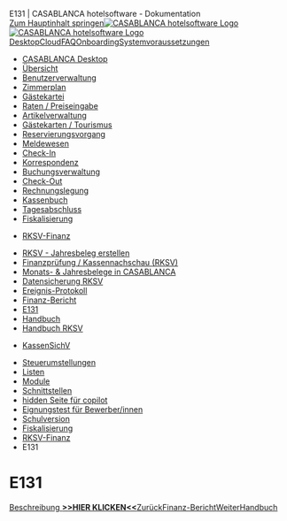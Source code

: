 E131 | CASABLANCA hotelsoftware - Dokumentation  
[Zum Hauptinhalt springen](https://docs.casablanca.at/desktop/fiscalization/rksv/e131/#__docusaurus_skipToContent_fallback)[![CASABLANCA hotelsoftware Logo](https://docs.casablanca.at/img/logo.png) ![CASABLANCA hotelsoftware Logo](https://docs.casablanca.at/img/Casablanca_LOGO_2022_neg.png)](https://docs.casablanca.at/) [Desktop](https://docs.casablanca.at/desktop/desktop/)[Cloud](https://docs.casablanca.at/cloud/cloud_systems/)[FAQ](https://docs.casablanca.at/faq)[Onboarding](https://docs.casablanca.at/onboarding/fiscalization)[Systemvoraussetzungen](https://docs.casablanca.at/system_requirements)  
* [CASABLANCA Desktop](https://docs.casablanca.at/desktop/desktop/)
* [Übersicht](https://docs.casablanca.at/desktop/interface/)
* [Benutzerverwaltung](https://docs.casablanca.at/desktop/user_management/)
* [Zimmerplan](https://docs.casablanca.at/desktop/room_plan/)
* [Gästekartei](https://docs.casablanca.at/desktop/guest_profile/)
* [Raten / Preiseingabe](https://docs.casablanca.at/desktop/raten/)
* [Artikelverwaltung](https://docs.casablanca.at/desktop/articles/)
* [Gästekarten / Tourismus](https://docs.casablanca.at/desktop/guest_cards/)
* [Reservierungsvorgang](https://docs.casablanca.at/desktop/reservation_process/)
* [Meldewesen](https://docs.casablanca.at/desktop/registration/)
* [Check-In](https://docs.casablanca.at/desktop/check_in/)
* [Korrespondenz](https://docs.casablanca.at/desktop/correspondence/)
* [Buchungsverwaltung](https://docs.casablanca.at/desktop/account/)
* [Check-Out](https://docs.casablanca.at/desktop/check-out/)
* [Rechnungslegung](https://docs.casablanca.at/desktop/accounting/)
* [Kassenbuch](https://docs.casablanca.at/desktop/cashbook/)
* [Tagesabschluss](https://docs.casablanca.at/desktop/daily_closing/)
* [Fiskalisierung](https://docs.casablanca.at/desktop/fiscalization/)
+ [RKSV-Finanz](https://docs.casablanca.at/desktop/fiscalization/rksv/)
- [RKSV - Jahresbeleg erstellen](https://docs.casablanca.at/desktop/fiscalization/rksv/rksv_annual_receipt)
- [Finanzprüfung / Kassennachschau (RKSV)](https://docs.casablanca.at/desktop/fiscalization/rksv/rksv_data_export)
- [Monats- & Jahresbelege in CASABLANCA](https://docs.casablanca.at/desktop/fiscalization/rksv/monthly_annual_receipts)
- [Datensicherung RKSV](https://docs.casablanca.at/desktop/fiscalization/rksv/data_backup_rksv)
- [Ereignis-Protokoll](https://docs.casablanca.at/desktop/fiscalization/rksv/event_protocol)
- [Finanz-Bericht](https://docs.casablanca.at/desktop/fiscalization/rksv/financial_report)
- [E131](https://docs.casablanca.at/desktop/fiscalization/rksv/e131)
- [Handbuch](https://docs.casablanca.at/desktop/fiscalization/rksv/handbuch)
- [Handbuch RKSV](https://docs.casablanca.at/desktop/fiscalization/rksv/handbuch_rksv)
+ [KassenSichV](https://docs.casablanca.at/desktop/fiscalization/kassensichv/)
* [Steuerumstellungen](https://docs.casablanca.at/desktop/tax_changes/)
* [Listen](https://docs.casablanca.at/desktop/lists/)
* [Module](https://docs.casablanca.at/desktop/module/)
* [Schnittstellen](https://docs.casablanca.at/desktop/interfaces/)
* [hidden Seite für copilot](https://docs.casablanca.at/desktop/hidden_copilot)
* [Eignungstest für Bewerber/innen](https://docs.casablanca.at/desktop/qualification)
* [Schulversion](https://docs.casablanca.at/desktop/schoolversion)  
* [Fiskalisierung](https://docs.casablanca.at/desktop/fiscalization/)
* [RKSV-Finanz](https://docs.casablanca.at/desktop/fiscalization/rksv/)
* E131

# E131  
[Beschreibung
**>>HIER KLICKEN<<**](https://docs.casablanca.at/assets/files/E131-fbf875904802ab740e0e9a0f3e869723.pdf)[ZurückFinanz-Bericht](https://docs.casablanca.at/desktop/fiscalization/rksv/financial_report)[WeiterHandbuch](https://docs.casablanca.at/desktop/fiscalization/rksv/handbuch)